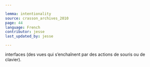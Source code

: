 ```yaml
---

lemma: intentionality
source: crasson_archives_2010
page: 44
language: French
contributor: jesse
last_updated_by: jesse

---
```

interfaces (des vues qui s’enchaînent par des actions de souris ou de clavier).
